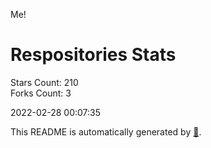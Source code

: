 Me!

# Respositories Stats
Stars Count: 210  
Forks Count: 3

2022-02-28 00:07:35  

This README is automatically generated by [🐰](https://github.com/rnitta/rnitta).
